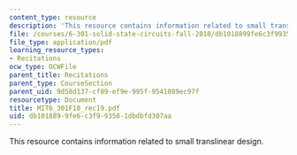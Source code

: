 ```yaml
---
content_type: resource
description: 'This resource contains information related to small translinear design. '
file: /courses/6-301-solid-state-circuits-fall-2010/db1018899fe6c3f993581dbdbfd307aa_MIT6_301F10_rec19.pdf
file_type: application/pdf
learning_resource_types:
- Recitations
ocw_type: OCWFile
parent_title: Recitations
parent_type: CourseSection
parent_uid: 9d58d137-cf89-ef9e-995f-9541089ec97f
resourcetype: Document
title: MIT6_301F10_rec19.pdf
uid: db101889-9fe6-c3f9-9358-1dbdbfd307aa
---
```

This resource contains information related to small translinear design. 

